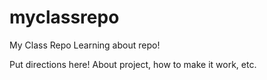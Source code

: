 # myclassrepo
My Class Repo
Learning about repo!

Put directions here! About project, how to make it work, etc.